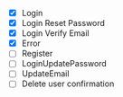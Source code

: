 - [x] Login
- [x] Login Reset Password
- [x] Login Verify Email
- [x] Error
- [ ] Register
- [ ] LoginUpdatePassword
- [ ] UpdateEmail
- [ ] Delete user confirmation
